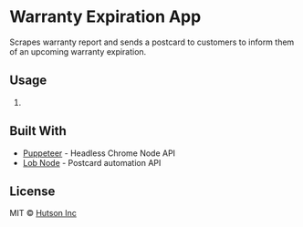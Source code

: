 # Warranty Expiration App

Scrapes warranty report and sends a postcard to customers to inform them of an upcoming warranty expiration.

## Usage

1. 

## Built With

* [Puppeteer](https://github.com/GoogleChrome/puppeteer) - Headless Chrome Node API
* [Lob Node](https://github.com/lob/lob-node) - Postcard automation API

## License

MIT © [Hutson Inc](https://www.hutsoninc.com)